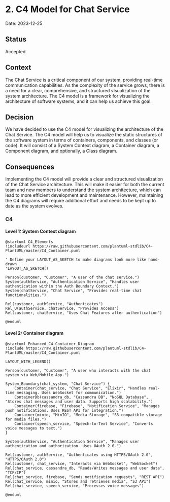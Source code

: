 # 2. C4 Model for Chat Service

Date: 2023-12-25

## Status

Accepted

## Context

The Chat Service is a critical component of our system, providing real-time communication capabilities. 
As the complexity of the service grows, there is a need for a clear, comprehensive, and structured visualization of 
the system architecture. The C4 model is a framework for visualizing the architecture of software systems, 
and it can help us achieve this goal.

## Decision

We have decided to use the C4 model for visualizing the architecture of the Chat Service.
The C4 model will help us to visualize the static structures of the software system in terms of containers, 
components, and classes (or code). It will consist of a System Context diagram, a Container diagram, 
a Component diagram, and optionally, a Class diagram.

## Consequences


Implementing the C4 model will provide a clear and structured visualization of the Chat Service architecture. 
This will make it easier for both the current team and new members to understand the system architecture, 
which can lead to more efficient development and maintenance. However, maintaining the C4 diagrams will require additional 
effort and needs to be kept up to date as the system evolves.

### C4

#### Level 1: System Context diagram

```puml
@startuml C4_Elements
!includeurl https://raw.githubusercontent.com/plantuml-stdlib/C4-PlantUML/master/C4_Container.puml

' Define your LAYOUT_AS_SKETCH to make diagrams look more like hand-drawn
'LAYOUT_AS_SKETCH()

Person(customer, "Customer", "A user of the chat service.")
System(authService, "Authentication Service", "Handles user authentication within the Auth Boundary Context.")
System(chatService, "Chat Service", "Provides real-time chat functionalities.")

Rel(customer, authService, "Authenticates")
Rel_U(authService, chatService, "Provides Access")
Rel(customer, chatService, "Uses Chat Features after authentication")

@enduml
```

#### Level 2: Container diagram

```puml
@startuml Enhanced_C4_Container_Diagram
!include https://raw.githubusercontent.com/plantuml-stdlib/C4-PlantUML/master/C4_Container.puml

LAYOUT_WITH_LEGEND()

Person(customer, "Customer", "A user who interacts with the chat system via Web/Mobile App.")

System_Boundary(chat_system, "Chat Service") {
    Container(chat_service, "Chat Service", "Elixir", "Handles real-time messaging. Uses WebSocket for communication.")
    ContainerDb(cassandra_db, "Cassandra DB", "NoSQL Database", "Stores chat messages and user data. Supports high scalability.")
    Container(firebase, "Firebase", "Notification Service", "Manages push notifications. Uses REST API for integration.")
    Container(minio, "MinIO", "Media Storage", "S3 compatible storage for media files.")
    Container(speech_service, "Speech-to-Text Service", "Converts voice messages to text.")
}

System(authService, "Authentication Service", "Manages user authentication and authorization. Uses OAuth 2.0.")

Rel(customer, authService, "Authenticates using HTTPS/OAuth 2.0", "HTTPS/OAuth 2.0")
Rel(customer, chat_service, "Interacts via WebSocket", "WebSocket")
Rel(chat_service, cassandra_db, "Reads/Writes messages and user data", "TCP/IP")
Rel(chat_service, firebase, "Sends notification requests", "REST API")
Rel(chat_service, minio, "Stores and retrieves media", "S3 API")
Rel(chat_service, speech_service, "Processes voice messages")

@enduml
```
